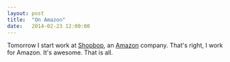 ```yaml
---
layout: post
title:  "On Amazon"
date:   2014-02-23 12:00:00
---
```


Tomorrow I start work at [Shopbop](http://shopbop.com), an [Amazon](http://amazon.com) company. That's right, I work for Amazon. It's awesome. That is all.
